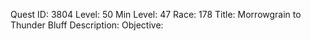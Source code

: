 Quest ID: 3804
Level: 50
Min Level: 47
Race: 178
Title: Morrowgrain to Thunder Bluff
Description: 
Objective: 
